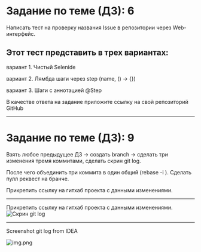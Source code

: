 # Задание по теме (ДЗ): 6

Написать тест на проверку названия Issue в репозитории через Web-интерфейс.

## Этот тест представить в трех вариантах:

вариант 1. Чистый Selenide

вариант 2. Лямбда шаги через step (name, () -> {})

вариант 3. Шаги с аннотацией @Step

В качестве ответа на задание приложите ссылку на свой репозиторий GitHub

---

# Задание по теме (ДЗ): 9

Взять любое предыдущее ДЗ -> создать branch -> сделать три изменения тремя коммитами, сделать скрин git log.

После чего объединить три коммита в один общий (rebase -i ). Сделать пулл реквест на бранче.

Прикрепить ссылку на гитхаб проекта с данными изменениями.

---

Прикрепить ссылку на гитхаб проекта с данными изменениями.    
![Скрин git log](https://downloader.disk.yandex.ru/preview/c6d40b6ce94e3e5aa4e08e51a1cd5ebfe4d4d2d6a7d9ca956b153cd97d44cc9a/616ae8b8/pDxo72-zxa9rUEd-hyUgI9o2NQG88iZ97hsPz4AhliYqhOXafz7i9UgW0eVBuAMrz2thO7i-nVm558RPstN43A%3D%3D?uid=0&filename=2021-10-16_13-50-59.png&disposition=inline&hash=&limit=0&content_type=image%2Fpng&owner_uid=0&tknv=v2&size=1920x947 "Git log")

---
Screenshot git log from IDEA

![img.png](https://downloader.disk.yandex.ru/preview/b0a8b7e028f128d77443ef150ce217b845283a35fcc69f47d8517d0ec88e79ff/616aeb4d/4rPQXtpKeYxfTIi8kacD3y6k_Eb-e6V24vNmeJezr09djxhCt_f2AALhtrYFoMQVFD4XHN-b3KilFPLzt8AlyQ%3D%3D?uid=0&filename=2021-10-16_14-05-15.png&disposition=inline&hash=&limit=0&content_type=image%2Fpng&owner_uid=0&tknv=v2&size=1920x947)


